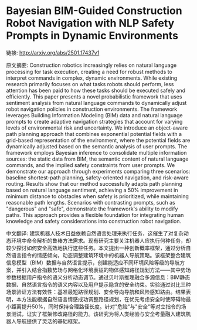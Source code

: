 # Bayesian BIM-Guided Construction Robot Navigation with NLP Safety Prompts in Dynamic Environments

链接: http://arxiv.org/abs/2501.17437v1

原文摘要:
Construction robotics increasingly relies on natural language processing for
task execution, creating a need for robust methods to interpret commands in
complex, dynamic environments. While existing research primarily focuses on
what tasks robots should perform, less attention has been paid to how these
tasks should be executed safely and efficiently. This paper presents a novel
probabilistic framework that uses sentiment analysis from natural language
commands to dynamically adjust robot navigation policies in construction
environments. The framework leverages Building Information Modeling (BIM) data
and natural language prompts to create adaptive navigation strategies that
account for varying levels of environmental risk and uncertainty. We introduce
an object-aware path planning approach that combines exponential potential
fields with a grid-based representation of the environment, where the potential
fields are dynamically adjusted based on the semantic analysis of user prompts.
The framework employs Bayesian inference to consolidate multiple information
sources: the static data from BIM, the semantic content of natural language
commands, and the implied safety constraints from user prompts. We demonstrate
our approach through experiments comparing three scenarios: baseline
shortest-path planning, safety-oriented navigation, and risk-aware routing.
Results show that our method successfully adapts path planning based on natural
language sentiment, achieving a 50\% improvement in minimum distance to
obstacles when safety is prioritized, while maintaining reasonable path
lengths. Scenarios with contrasting prompts, such as "dangerous" and "safe",
demonstrate the framework's ability to modify paths. This approach provides a
flexible foundation for integrating human knowledge and safety considerations
into construction robot navigation.

中文翻译:
建筑机器人技术日益依赖自然语言处理来执行任务，这催生了对复杂动态环境中命令解析的鲁棒方法需求。现有研究主要关注机器人应执行何种任务，却较少探讨如何安全高效地执行这些任务。本文提出一种创新概率框架，通过分析自然语言指令的情感倾向，动态调整建筑环境中的机器人导航策略。该框架整合建筑信息模型（BIM）数据与自然语言提示，创建能适应不同环境风险等级的导航方案，并引入结合指数势场与网格化环境表征的物体感知路径规划方法——其中势场参数根据用户指令的语义分析动态调节。通过贝叶斯推理融合多源信息：BIM静态数据、自然语言指令的语义内容以及用户提示隐含的安全约束。实验通过对比三种场景验证方法有效性：基准最短路径规划、安全导向导航和风险感知路由。结果表明，本方法能根据自然语言情感成功调整路径规划，在优先考虑安全时使障碍物最小距离提升50%，同时保持合理路径长度。针对"危险"与"安全"等对立指令的场景测试，证实了框架修改路径的能力。该研究为将人类经验与安全考量融入建筑机器人导航提供了灵活的基础框架。
